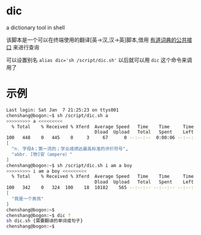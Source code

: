 # dic
a dictionary tool in shell 

该脚本是一个可以在终端使用的翻译[英->汉,汉->英]脚本,借用 [有道词典的公共接口](http://fanyi.youdao.com/openapi?path=data-mode) 来进行查询

可以设置别名 `alias dic='sh /script/dic.sh'` 以后就可以用 `dic` 这个命令来调用了

# 示例

```bash
Last login: Sat Jan  7 21:25:23 on ttys001
chenshang@bogon:~$ sh /script/dic.sh a
>>>>>>>>> a <<<<<<<<<
  % Total    % Received % Xferd  Average Speed   Time    Time     Time  Current
                                 Dload  Upload   Total   Spent    Left  Speed
100   448    0   445    0     3     67      0 --:--:--  0:00:06 --:--:--   110
[
  "n. 字母A；第一流的；学业成绩达最高标准的评价符号",
  "abbr. [物]安（ampere）"
]
chenshang@bogon:~$ sh /script/dic.sh i am a boy
>>>>>>>>> i am a boy <<<<<<<<<
  % Total    % Received % Xferd  Average Speed   Time    Time     Time  Current
                                 Dload  Upload   Total   Spent    Left  Speed
100   342    0   324  100    18  10182    565 --:--:-- --:--:-- --:--:-- 10451
[
  "我是一个男孩"
]
chenshang@bogon:~$
chenshang@bogon:~$ dic ?
sh dic.sh {需要翻译的单词或句子}
chenshang@bogon:~$
```
